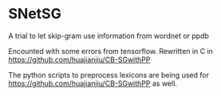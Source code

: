 # SNetSG
A trial to let skip-gram use information from wordnet or ppdb

Encounted with some errors from tensorflow. Rewritten in C in https://github.com/huajianjiu/CB-SGwithPP

The python scripts to preprocess lexicons are being used for https://github.com/huajianjiu/CB-SGwithPP as well.
